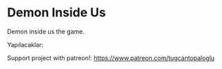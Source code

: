 # Demon Inside Us
Demon inside us the game.

Yapılacaklar:

Support project with patreon!: https://www.patreon.com/tugcantopaloglu
